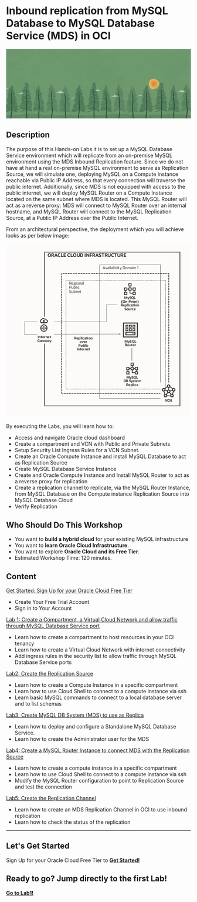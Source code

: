 # Inbound replication from MySQL Database to MySQL Database Service (MDS) in OCI

![Oracle Workshop](images/banner.png)

## Description

The purpose of this Hands-on Labs it is to set up a MySQL Database Service environment which will replicate from an on-premise MySQL environment using the MDS Inbound Replication feature.
Since we do not have at hand a real on-premise MySQL environment to serve as Replication Source, we will simulate one, deploying MySQL on a Compute Instance reachable via Public IP Address, so that every connection will traverse the public internet.
Additionally, since MDS is not equipped with access to the public internet, we will deploy MySQL Router on a Compute Instance located on the same subnet where MDS is located. 
This MySQL Router will act as a reverse proxy: MDS will connect to MySQL Router over an internal hostname, and MySQL Router will connect to the MySQL Replication Source, at a Public IP Address over the Public Internet.

From an architectural perspective, the deployment which you will achieve looks as per below image:

![](images/architecture.png)

By executing the Labs, you will learn how to:

- Access and navigate Oracle cloud dashboard
- Create a compartment and VCN with Public and Private Subnets
- Setup Security List Ingress Rules for a VCN Subnet.
- Create an Oracle Compute Instance and install MySQL Database to act as Replication Source
- Create MySQL Database Service Instance
- Create and Oracle Compute Instance and Install MySQL Router to act as a reverse proxy for replication
- Create a replication channel to replicate, via the MySQL Router Instance, from MySQL Database on the Compute instance Replication Source into MySQL Database Cloud
- Verify Replication

## Who Should Do This Workshop
- You want to **build a hybrid cloud** for your existing MySQL infrastructure
- You want to **learn Oracle Cloud Infrastructure**.
- You want to explore **Oracle Cloud and its Free Tier**.
- Estimated Workshop Time: 120 minutes.

## Content

[Get Started: Sign Up for your Oracle Cloud Free Tier](Lab0/README.md)

- Create Your Free Trial Account
- Sign in to Your Account

[Lab 1: Create a Compartment, a Virtual Cloud Network and allow traffic through MySQL Database Service port](Lab1/README.md)

- Learn how to create a compartment to host resources in your OCI tenancy
- Learn how to create a Virtual Cloud Network with internet connectivity
- Add ingress rules in the security list to allow traffic through MySQL Database Service ports

[Lab2: Create the Replication Source](Lab2/README.md)

- Learn how to create a Compute Instance in a specific compartment
- Learn how to use Cloud Shell to connect to a compute instance via ssh
- Learn basic MySQL commands to connect to a local database server and to list schemas


[Lab3: Create MySQL DB System (MDS) to use as Replica](Lab3/README.md)

- Learn how to deploy and configure a Standalone MySQL Database Service.
- Learn how to create the Administrator user for the MDS

[Lab4: Create a MySQL Router Instance to connect MDS with the Replication Source](Lab4/README.md)

- Learn how to create a compute instance in a specific compartment
- Learn how to use Cloud Shell to connect to a compute instance via ssh
- Modify the MySQL Router configuration to point to Replication Source and test the connection

[Lab5: Create the Replication Channel](Lab5/README.md)

- Learn how to create an MDS Replication Channel in OCI to use inbound replication
- Learn how to check the status of the replication

---

## Let's Get Started

Sign Up for your Oracle Cloud Free Tier to [**Get Started!**](./Lab0/README.md)

## Ready to go? Jump directly to the first Lab!

[**Go to Lab1!**](./Lab1/README.md)
